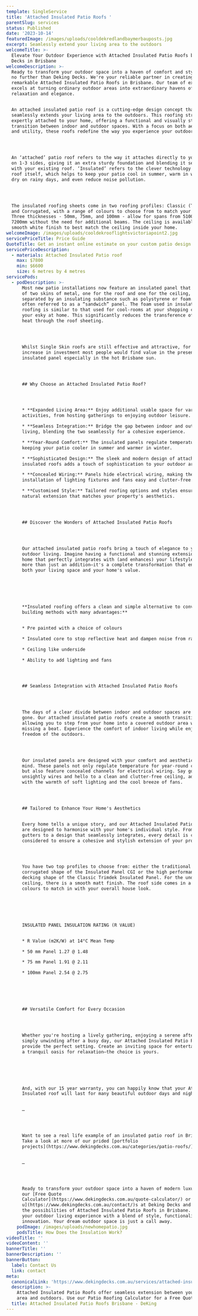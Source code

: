 ```yaml
---
template: SingleService
title: 'Attached Insulated Patio Roofs '
parentSlug: services
status: Published
date: '2023-10-14'
featuredImage: /images/uploads/cooldekredlandbaymerbauposts.jpg
excerpt: Seamlessly extend your living area to the outdoors
welcomeTitle: >-
  Elevate Your Outdoor Experience with Attached Insulated Patio Roofs by Deking
  Decks in Brisbane
welcomeDescription: >-
  Ready to transform your outdoor space into a haven of comfort and style? Look
  no further than Deking Decks. We're your reliable partner in creating
  remarkable Attached Insulated Patio Roofs in Brisbane. Our team of experts
  excels at turning ordinary outdoor areas into extraordinary havens of
  relaxation and elegance.


  An attached insulated patio roof is a cutting-edge design concept that
  seamlessly extends your living area to the outdoors. This roofing structure is
  expertly attached to your home, offering a functional and visually stunning
  transition between indoor and outdoor spaces. With a focus on both aesthetics
  and utility, these roofs redefine the way you experience your outdoor living.




  An ‘attached’ patio roof refers to the way it attaches directly to your roof
  on 1-3 sides, giving it an extra sturdy foundation and blending it seamlessly
  with your existing roof. ‘Insulated’ refers to the clever technology of the
  roof itself, which helps to keep your patio cool in summer, warm in winter,
  dry on rainy days, and even reduce noise pollution. 




  The insulated roofing sheets come in two roofing profiles: Classic (Trim deck)
  and Corrugated, with a range of colours to choose from to match your home.
  Three thicknesses - 50mm, 75mm, and 100mm - allow for spans from 5100mm to
  7200mm without the need for additional beams. The ceiling is available with a
  smooth white finish to best match the ceiling inside your home.
welcomeImage: /images/uploads/cooldekrooflightsvictoriapoint2.jpg
servicePriceTitle: Price Guide
QuoteTitle: Get an instant online estimate on your custom patio design
servicePriceDescription:
  - materials: Attached Insulated Patio roof
    max: $7800
    min: $6600
    size: 6 metres by 4 metres
servicePods:
  - podDescription: >-
      Most new patio installations now feature an insulated panel that consists
      of two skins of metal, one for the roof and one for the ceiling, which are
      separated by an insulating substance such as polystyrene or foam. This is
      often referred to as a “sandwich” panel. The foam used in insulated
      roofing is similar to that used for cool-rooms at your shopping centre or
      your esky at home. This significantly reduces the transference of direct
      heat through the roof sheeting.




      Whilst Single Skin roofs are still effective and attractive, for the small
      increase in investment most people would find value in the presence of
      insulated panel especially in the hot Brisbane sun.




      ## Why Choose an Attached Insulated Patio Roof?




      * **Expanded Living Area:** Enjoy additional usable space for various
      activities, from hosting gatherings to enjoying outdoor leisure.

      * **Seamless Integration:** Bridge the gap between indoor and outdoor
      living, blending the two seamlessly for a cohesive experience.

      * **Year-Round Comfort:** The insulated panels regulate temperature,
      keeping your patio cooler in summer and warmer in winter.

      * **Sophisticated Design:** The sleek and modern design of attached
      insulated roofs adds a touch of sophistication to your outdoor area.

      * **Concealed Wiring:** Panels hide electrical wiring, making the
      installation of lighting fixtures and fans easy and clutter-free.

      * **Customised Style:** Tailored roofing options and styles ensure a
      natural extension that matches your property's aesthetics.




      ## Discover the Wonders of Attached Insulated Patio Roofs




      Our attached insulated patio roofs bring a touch of elegance to your
      outdoor living. Imagine having a functional and stunning extension of your
      home that perfectly integrates with (and enhances) your lifestyle. It's
      more than just an addition—it's a complete transformation that enhances
      both your living space and your home's value.






      **Insulated roofing offers a clean and simple alternative to conventional
      building methods with many advantages:**


      * Pre painted with a choice of colours

      * Insulated core to stop reflective heat and dampen noise from rain.

      * Ceiling like underside

      * Ability to add lighting and fans




      ## Seamless Integration with Attached Insulated Patio Roofs




      The days of a clear divide between indoor and outdoor spaces are long
      gone. Our attached insulated patio roofs create a smooth transition,
      allowing you to step from your home into a covered outdoor area without
      missing a beat. Experience the comfort of indoor living while enjoying the
      freedom of the outdoors.




      Our insulated panels are designed with your comfort and aesthetics in
      mind. These panels not only regulate temperature for year-round comfort
      but also feature concealed channels for electrical wiring. Say goodbye to
      unsightly wires and hello to a clean and clutter-free ceiling, adorned
      with the warmth of soft lighting and the cool breeze of fans.




      ## Tailored to Enhance Your Home's Aesthetics


      Every home tells a unique story, and our Attached Insulated Patio Roofs
      are designed to harmonise with your home's individual style. From matching
      gutters to a design that seamlessly integrates, every detail is carefully
      considered to ensure a cohesive and stylish extension of your property.




      You have two top profiles to choose from: either the traditional
      corrugated shape of the Insulated Panel CGI or the high performance
      decking shape of the Classic Trimdek Insulated Panel. For the underside
      ceiling, there is a smooth matt finish. The roof side comes in a choice of
      colours to match in with your overall house look.






      INSULATED PANEL INSULATION RATING (R VALUE)


      * R Value (m2K/W) at 14°C Mean Temp

      * 50 mm Panel 1.27 @ 1.48

      * 75 mm Panel 1.91 @ 2.11

      * 100mm Panel 2.54 @ 2.75






      ## Versatile Comfort for Every Occasion




      Whether you're hosting a lively gathering, enjoying a serene afternoon, or
      simply unwinding after a busy day, our Attached Insulated Patio Roofs
      provide the perfect setting. Create an inviting space for entertaining or
      a tranquil oasis for relaxation—the choice is yours.






      And, with our 15 year warranty, you can happily know that your Attached
      Insulated roof will last for many beautiful outdoor days and nights. 


      …




      Want to see a real life example of an insulated patio roof in Brisbane?
      Take a look at more of our prided [portfolio
      projects](https://www.dekingdecks.com.au/categories/patio-roofs/). 


      …




      Ready to transform your outdoor space into a haven of modern luxury? Use
      our [Free Quote
      Calculator](https://www.dekingdecks.com.au/quote-calculator/) or [Contact
      u](https://www.dekingdecks.com.au/contact/)s at Deking Decks and explore
      the possibilities of Attached Insulated Patio Roofs in Brisbane. Elevate
      your outdoor living experience with a blend of style, functionality, and
      innovation. Your dream outdoor space is just a call away.
    podImage: /images/uploads/newhomepatio.jpg
    podsTitle: How Does the Insulation Work?
videoTitle: ''
videoContent: ''
bannerTitle: ''
bannerDescription: ''
bannerButton:
  label: Contact Us
  link: contact
meta:
  canonicalLink: 'https://www.dekingdecks.com.au/services/attached-insulated-patio-roofs/'
  description: >-
    Attached Insulated Patio Roofs offer seamless extension between your living
    area and outdoors. Use our Patio Roofing Calculator for a Free Quote
  title: Attached Insulated Patio Roofs Brisbane - DeKing
---
```


